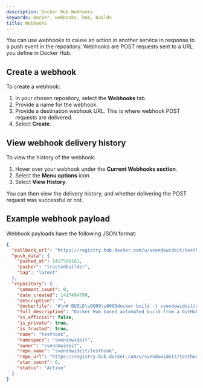 ```yaml
---
description: Docker Hub Webhooks
keywords: Docker, webhooks, hub, builds
title: Webhooks
---
```


You can use webhooks to cause an action in another service in response to a push event in the repository. Webhooks are POST requests sent to a URL you define in Docker Hub.

## Create a webhook

To create a webhook:
1. In your chosen repository, select the **Webhooks** tab.
2. Provide a name for the webhook.
3. Provide a destination webhook URL. This is where webhook POST requests are delivered.
4. Select **Create**.

## View webhook delivery history

To view the history of the webhook:
1. Hover over your webhook under the **Current Webhooks section**.
2. Select the **Menu options** icon.
3. Select **View History**.

You can then view the delivery history, and whether delivering the POST request was successful or not.

## Example webhook payload

Webhook payloads have the following JSON format:

```json
{
  "callback_url": "https://registry.hub.docker.com/u/svendowideit/testhook/hook/2141b5bi5i5b02bec211i4eeih0242eg11000a/",
  "push_data": {
    "pushed_at": 1417566161,
    "pusher": "trustedbuilder",
    "tag": "latest"
  },
  "repository": {
    "comment_count": 0,
    "date_created": 1417494799,
    "description": "",
    "dockerfile": "#\n# BUILD\u0009\u0009docker build -t svendowideit/apt-cacher .\n# RUN\u0009\u0009docker run -d -p 3142:3142 -name apt-cacher-run apt-cacher\n#\n# and then you can run containers with:\n# \u0009\u0009docker run -t -i -rm -e http_proxy http://192.168.1.2:3142/ debian bash\n#\nFROM\u0009\u0009ubuntu\n\n\nVOLUME\u0009\u0009[/var/cache/apt-cacher-ng]\nRUN\u0009\u0009apt-get update ; apt-get install -yq apt-cacher-ng\n\nEXPOSE \u0009\u00093142\nCMD\u0009\u0009chmod 777 /var/cache/apt-cacher-ng ; /etc/init.d/apt-cacher-ng start ; tail -f /var/log/apt-cacher-ng/*\n",
    "full_description": "Docker Hub based automated build from a GitHub repo",
    "is_official": false,
    "is_private": true,
    "is_trusted": true,
    "name": "testhook",
    "namespace": "svendowideit",
    "owner": "svendowideit",
    "repo_name": "svendowideit/testhook",
    "repo_url": "https://registry.hub.docker.com/u/svendowideit/testhook/",
    "star_count": 0,
    "status": "Active"
  }
}
```

